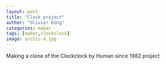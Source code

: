 ```yaml
---
layout: post
title: "Clock project"
author: "Olivier Küng"
categories: maker
tags: [maker,clockclock]
image: arctic-4.jpg
---
```


Making a clone of the Clockclock by Human since 1982 project
